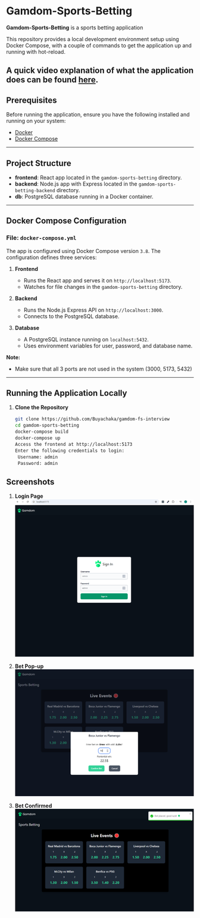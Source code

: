 # Gamdom-Sports-Betting

**Gamdom-Sports-Betting** is a sports betting application

This repository provides a local development environment setup using Docker Compose, with a couple of commands to get the application up and running with hot-reload.

A quick video explanation of what the application does can be found [here](https://lucas-janequine.tinytake.com/msc/MTAzNDE4MjFfMjQwMjkxNDE).
---

## Prerequisites

Before running the application, ensure you have the following installed and running on your system:
- [Docker](https://www.docker.com/)
- [Docker Compose](https://docs.docker.com/compose/)

---

## Project Structure

- **frontend**: React app located in the `gamdom-sports-betting` directory.
- **backend**: Node.js app with Express located in the `gamdom-sports-betting-backend` directory.
- **db**: PostgreSQL database running in a Docker container.

---

## Docker Compose Configuration

### File: `docker-compose.yml`

The app is configured using Docker Compose version `3.8`. The configuration defines three services:

1. **Frontend**
    - Runs the React app and serves it on `http://localhost:5173`.
    - Watches for file changes in the `gamdom-sports-betting` directory.

2. **Backend**
    - Runs the Node.js Express API on `http://localhost:3000`.
    - Connects to the PostgreSQL database.

3. **Database**
    - A PostgreSQL instance running on `localhost:5432`.
    - Uses environment variables for user, password, and database name.

**Note:**
 - Make sure that all 3 ports are not used in the system  (3000, 5173, 5432)
---

## Running the Application Locally

1. **Clone the Repository**
   ```bash
   git clone https://github.com/Buyachaka/gamdom-fs-interview
   cd gamdom-sports-betting
   docker-compose build
   docker-compose up
   Access the frontend at http://localhost:5173
   Enter the following credentials to login:
    Username: admin
    Password: admin
   ```
   
## Screenshots

1. **Login Page** 
![Screenshot](/images/img1.png)

2. **Bet Pop-up**
![Screenshot](images/img2.png)

3. **Bet Confirmed**
![Screenshot](images/img3.png)
